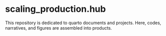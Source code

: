 # scaling_production.hub
This repository is dedicated to quarto documents and projects. Here, codes, narratives, and figures are assembled into products.
